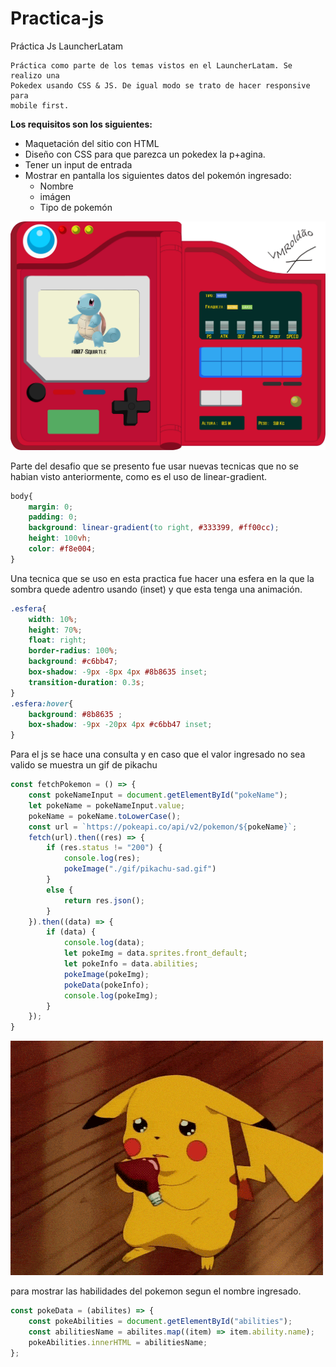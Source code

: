 # Practica-js
Práctica Js LauncherLatam

    Práctica como parte de los temas vistos en el LauncherLatam. Se realizo una 
    Pokedex usando CSS & JS. De igual modo se trato de hacer responsive para
    mobile first.

**Los requisitos son los siguientes:**
* Maquetación del sitio con HTML
* Diseño con CSS para que parezca un pokedex la p+agina.
* Tener un input de entrada
* Mostrar en pantalla los siguientes datos del pokemón ingresado:
  * Nombre
  * imágen
  * Tipo de pokemón

![pokedex](./image/pokedex.jpg "pokedex")


Parte del desafio que se presento fue usar nuevas tecnicas que no se habian visto anteriormente, como es el uso de linear-gradient.
```CSS
body{
    margin: 0;
    padding: 0;
    background: linear-gradient(to right, #333399, #ff00cc);
    height: 100vh;
    color: #f8e004;
}
```

Una tecnica que se uso en esta practica fue hacer una esfera en la que la sombra quede adentro usando (inset) y que esta tenga una animación.

```CSS
.esfera{
    width: 10%;
    height: 70%;
    float: right;
    border-radius: 100%;
    background: #c6bb47;
    box-shadow: -9px -8px 4px #8b8635 inset;
    transition-duration: 0.3s;
}
.esfera:hover{
    background: #8b8635 ;
    box-shadow: -9px -20px 4px #c6bb47 inset;
}
```
Para el js se hace una consulta y en caso que el valor ingresado no sea valido se muestra un gif de pikachu
```javascript
const fetchPokemon = () => {
    const pokeNameInput = document.getElementById("pokeName");
    let pokeName = pokeNameInput.value;
    pokeName = pokeName.toLowerCase();
    const url = `https://pokeapi.co/api/v2/pokemon/${pokeName}`;
    fetch(url).then((res) => {
        if (res.status != "200") {
            console.log(res);
            pokeImage("./gif/pikachu-sad.gif")
        }
        else {
            return res.json();
        }
    }).then((data) => {
        if (data) {
            console.log(data);
            let pokeImg = data.sprites.front_default;
            let pokeInfo = data.abilities;
            pokeImage(pokeImg);
            pokeData(pokeInfo);
            console.log(pokeImg);
        }
    });
}
```

![pikachu](./gif/sad-pikachu-icegif.gif "sad")

para mostrar las habilidades del pokemon segun el nombre ingresado.
```javascript
const pokeData = (abilites) => {
    const pokeAbilities = document.getElementById("abilities");
    const abilitiesName = abilites.map((item) => item.ability.name);
    pokeAbilities.innerHTML = abilitiesName;
};
```